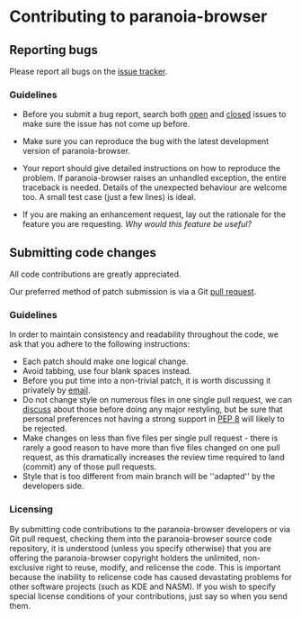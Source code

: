 # Contributing to paranoia-browser

## Reporting bugs

Please report all bugs on the [issue tracker](https://github.com/epsylon/paranoia-browser/issues).

### Guidelines

* Before you submit a bug report, search both [open](https://github.com/epsylon/paranoia-browser/issues?q=is%3Aopen+is%3Aissue) and [closed](https://github.com/epsylon/paranoia-browser/issues?q=is%3Aissue+is%3Aclosed) issues to make sure the issue has not come up before. 

* Make sure you can reproduce the bug with the latest development version of paranoia-browser.

* Your report should give detailed instructions on how to reproduce the problem. If paranoia-browser raises an unhandled exception, the entire traceback is needed. Details of the unexpected behaviour are welcome too. A small test case (just a few lines) is ideal.

* If you are making an enhancement request, lay out the rationale for the feature you are requesting. *Why would this feature be useful?*

## Submitting code changes

All code contributions are greatly appreciated.

Our preferred method of patch submission is via a Git [pull request](https://help.github.com/articles/using-pull-requests).

### Guidelines

In order to maintain consistency and readability throughout the code, we ask that you adhere to the following instructions:

* Each patch should make one logical change.
* Avoid tabbing, use four blank spaces instead.
* Before you put time into a non-trivial patch, it is worth discussing it privately by [email](mailto:epsylon@riseup.net).
* Do not change style on numerous files in one single pull request, we can [discuss](mailto:epsylon@riseup.net) about those before doing any major restyling, but be sure that personal preferences not having a strong support in [PEP 8](http://www.python.org/dev/peps/pep-0008/) will likely to be rejected.
* Make changes on less than five files per single pull request - there is rarely a good reason to have more than five files changed on one pull request, as this dramatically increases the review time required to land (commit) any of those pull requests.
* Style that is too different from main branch will be ''adapted'' by the developers side.

### Licensing

By submitting code contributions to the paranoia-browser developers or via Git pull request, checking them into the paranoia-browser source code repository, it is understood (unless you specify otherwise) that you are offering the paranoia-browser copyright holders the unlimited, non-exclusive right to reuse, modify, and relicense the code. This is important because the inability to relicense code has caused devastating problems for other software projects (such as KDE and NASM). If you wish to specify special license conditions of your contributions, just say so when you send them.
